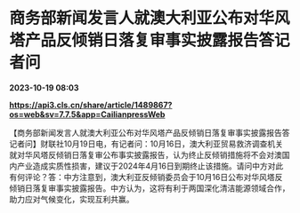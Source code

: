 # 商务部新闻发言人就澳大利亚公布对华风塔产品反倾销日落复审事实披露报告答记者问

**2023-10-19 08:03**

**https://api3.cls.cn/share/article/1489867?os=web&sv=7.7.5&app=CailianpressWeb**

【商务部新闻发言人就澳大利亚公布对华风塔产品反倾销日落复审事实披露报告答记者问】财联社10月19日电，有记者问：10月16日，澳大利亚贸易救济调查机关就对华风塔反倾销日落复审公布事实披露报告，认为终止反倾销措施将不会对澳国内产业造成实质性损害，建议于2024年4月16日到期终止该措施。请问中方对此有何评论？答：中方注意到，澳大利亚反倾销委员会于10月16日公布对华风塔反倾销日落复审事实披露报告。中方认为，这将有利于两国深化清洁能源领域合作，助力应对气候变化，实现互利共赢。